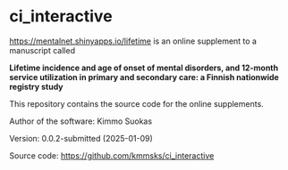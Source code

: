 # ci_interactive

<https://mentalnet.shinyapps.io/lifetime> is an online supplement to a manuscript called

**Lifetime incidence and age of onset of mental disorders, and 12-month service utilization in primary and secondary care: a Finnish nationwide registry study**

This repository contains the source code for the online supplements.

Author of the software: Kimmo Suokas


Version: 0.0.2-submitted (2025-01-09)

Source code: <https://github.com/kmmsks/ci_interactive>


